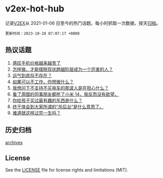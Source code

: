# v2ex-hot-hub

 记录[V2EX](https://www.v2ex.com/)从 2021-01-06 日至今的热门话题。每小时抓取一次数据，按天[归档](archives)。

`更新时间：2023-10-28 07:07:17 +0800`

## 热议话题

1. [感叹手机价格越来越贵了](https://www.v2ex.com/t/985919)
1. [怎样做，才能摆脱现状跨越阶层成为一个厉害的人？](https://www.v2ex.com/t/985858)
1. [运气到底存不存在？](https://www.v2ex.com/t/985894)
1. [如果可以不工作，你想做什么？](https://www.v2ex.com/t/985967)
1. [我想问下不支持不买电车的那波人是在担心什么？](https://www.v2ex.com/t/985987)
1. [看了周围的同事朋友都抢了小米 14，我反而没有欲望。](https://www.v2ex.com/t/985871)
1. [你给孩子买过最有趣的东西是什么？](https://www.v2ex.com/t/985861)
1. [终于体会到大家所谓的“杀后台”是什么意思了。](https://www.v2ex.com/t/985897)
1. [难道就这样过完一生吗？](https://www.v2ex.com/t/986042)

## 历史归档

[archives](archives)

## License

See the [LICENSE](LICENSE) file for license rights and limitations (MIT).
